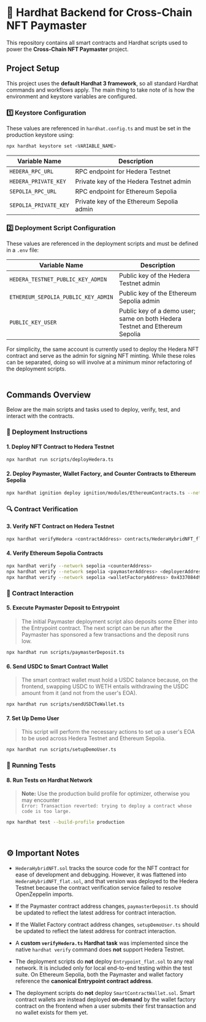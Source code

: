 # 👷 Hardhat Backend for Cross-Chain NFT Paymaster

This repository contains all smart contracts and Hardhat scripts used to power the **Cross-Chain NFT Paymaster** project.

## Project Setup

This project uses the **default Hardhat 3 framework**, so all standard Hardhat commands and workflows apply. The main thing to take note of is how the environment and keystore variables are configured.

### 1️⃣ Keystore Configuration

These values are referenced in `hardhat.config.ts` and must be set in the production keystore using:

```bash
npx hardhat keystore set <VARIABLE_NAME>
```

| Variable Name | Description |
|-------------------------------------|-----------------------------------------|
| `HEDERA_RPC_URL` | RPC endpoint for Hedera Testnet |
| `HEDERA_PRIVATE_KEY` | Private key of the Hedera Testnet admin |
| `SEPOLIA_RPC_URL` | RPC endpoint for Ethereum Sepolia |
| `SEPOLIA_PRIVATE_KEY` | Private key of the Ethereum Sepolia admin |

### 2️⃣ Deployment Script Configuration

These values are referenced in the deployment scripts and must be defined in a `.env` file:

| Variable Name | Description |
|-------------------------------------|-----------------------------------------|
| `HEDERA_TESTNET_PUBLIC_KEY_ADMIN` | Public key of the Hedera Testnet admin |
| `ETHEREUM_SEPOLIA_PUBLIC_KEY_ADMIN` | Public key of the Ethereum Sepolia admin |
| `PUBLIC_KEY_USER` | Public key of a demo user; same on both Hedera Testnet and Ethereum Sepolia |

For simplicity, the same account is currently used to deploy the Hedera NFT contract and serve as the admin for signing NFT minting. While these roles can be separated, doing so will involve at a minimum minor refactoring of the deployment scripts.
<br><br>

## Commands Overview

Below are the main scripts and tasks used to deploy, verify, test, and interact with the contracts.

### 🚀 Deployment Instructions

#### 1. Deploy NFT Contract to Hedera Testnet

```bash
npx hardhat run scripts/deployHedera.ts
```

#### 2. Deploy Paymaster, Wallet Factory, and Counter Contracts to Ethereum Sepolia

```bash
npx hardhat ignition deploy ignition/modules/EthereumContracts.ts --network sepolia
```

### 🔍 Contract Verification

#### 3. Verify NFT Contract on Hedera Testnet

```bash
npx hardhat verifyHedera <contractAddress> contracts/HederaHybridNFT_flat.sol HederaHybridNFT_flat.json
```

#### 4. Verify Ethereum Sepolia Contracts

```bash
npx hardhat verify --network sepolia <counterAddress>
npx hardhat verify --network sepolia <paymasterAddress> <deployerAddress> <hederaAdminAddress> 0x0000000000000000000000000000000000000000
npx hardhat verify --network sepolia <walletFactoryAddress> 0x4337084d9e255ff0702461cf8895ce9e3b5ff108
```

### 💸 Contract Interaction

#### 5. Execute Paymaster Deposit to Entrypoint

> The initial Paymaster deployment script also deposits some Ether into the Entrypoint contract. The next script can be run after the Paymaster has sponsored a few transactions and the deposit runs low.

```bash
npx hardhat run scripts/paymasterDeposit.ts
```

#### 6. Send USDC to Smart Contract Wallet

> The smart contract wallet must hold a USDC balance because, on the frontend, swapping USDC to WETH entails withdrawing the USDC amount from it (and not from the user's EOA).

```bash
npx hardhat run scripts/sendUSDCToWallet.ts
```

#### 7. Set Up Demo User

> This script will perform the necessary actions to set up a user's EOA to be used across Hedera Testnet and Ethereum Sepolia.

```bash
npx hardhat run scripts/setupDemoUser.ts
```

### 🧪 Running Tests

#### 8. Run Tests on Hardhat Network

> **Note:** Use the production build profile for optimizer, otherwise you may encounter  
> `Error: Transaction reverted: trying to deploy a contract whose code is too large.`

```bash
npx hardhat test --build-profile production
```
<br>

## ⚙️ Important Notes

- `HederaHybridNFT.sol` tracks the source code for the NFT contract for ease of development and debugging. However, it was flattened into `HederaHybridNFT_flat.sol`, and that version was deployed to the Hedera Testnet because the contract verification service failed to resolve OpenZeppelin imports.

- If the Paymaster contract address changes, `paymasterDeposit.ts` should be updated to reflect the latest address for contract interaction.

- If the Wallet Factory contract address changes, `setupDemoUser.ts` should be updated to reflect the latest address for contract interaction.

- A **custom `verifyHedera.ts` Hardhat task** was implemented since the native `hardhat verify` command does **not** support Hedera Testnet.

- The deployment scripts do **not** deploy `Entrypoint_flat.sol` to any real network. It is included only for local end-to-end testing within the test suite. On Ethereum Sepolia, both the Paymaster and wallet factory reference the **canonical Entrypoint contract address**.

- The deployment scripts do **not** deploy `SmartContractWallet.sol`. Smart contract wallets are instead deployed **on-demand** by the wallet factory contract on the frontend when a user submits their first transaction and no wallet exists for them yet.